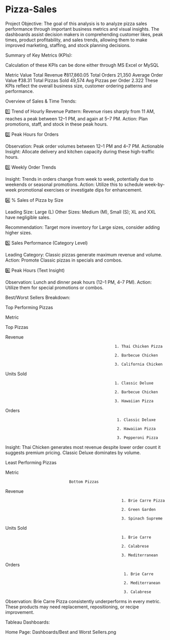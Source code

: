 # Pizza-Sales
Project Objective: 
The goal of this analysis is to analyze pizza sales performance through important business metrics and visual insights. The dashboards assist decision makers in comprehending customer likes, peak times, product profitability, and sales trends, allowing them to make improved marketing, staffing, and stock planning decisions. 

 
Summary of Key Metrics (KPIs): 

Calculation of these KPIs can be done either through MS Excel or MySQL 
 
Metric                                                                                      Value 
Total Revenue                                                                      ₹817,860.05 
Total Orders                                                                          21,350 
Average Order Value                                                         ₹38.31 
Total Pizzas Sold                                                                 49,574 
Avg Pizzas per Order                                                          2.322 
These KPIs reflect the overall business size, customer ordering patterns and performance. 
 
Overview of Sales & Time Trends: 
 
1️⃣ Trend of Hourly Revenue 
Pattern: Revenue rises sharply from 11 AM, reaches a peak between 12–1 PM, and again at 5–7 PM. 
Action: Plan promotions, staff, and stock in these peak hours. 
 
2️⃣ Peak Hours for Orders 
 
Observation: Peak order volumes between 12–1 PM and 4–7 PM. 
Actionable Insight: Allocate delivery and kitchen capacity during these high-traffic hours. 
 
3️⃣ Weekly Order Trends 
 
Insight: Trends in orders change from week to week, potentially due to weekends or seasonal promotions. 
Action: Utilize this to schedule week-by-week promotional exercises or investigate dips for enhancement. 
 
4️⃣ % Sales of Pizza by Size 
 
Leading Size: Large (L) 
Other Sizes: Medium (M), Small (S); XL and XXL have negligible sales. 
 
Recommendation: Target more inventory for Large sizes, consider adding higher sizes. 
 
5️⃣ Sales Performance (Category Level) 
 
Leading Category: Classic pizzas generate maximum revenue and volume. 
Action: Promote Classic pizzas in specials and combos. 
 
6️⃣ Peak Hours (Text Insight) 
 
Observation: Lunch and dinner peak hours (12–1 PM, 4–7 PM). 
Action: Utilize them for special promotions or combos. 

 

Best/Worst Sellers Breakdown: 

Top Performing Pizzas 

 

Metric 

Top Pizzas 

 

Revenue 

                                                    1. Thai Chicken Pizza 

                                                    2. Barbecue Chicken 

                                                    3. California Chicken 

 

Units Sold 

                                                    1. Classic Deluxe 

                                                    2. Barbecue Chicken 

                                                    3. Hawaiian Pizza 

 

Orders 

                                                     1. Classic Deluxe 

                                                     2. Hawaiian Pizza 

                                                     3. Pepperoni Pizza 

 

Insight: Thai Chicken generates most revenue despite lower order count it suggests premium pricing. Classic Deluxe dominates by volume. 

 

Least Performing Pizzas 

Metric 

                                Bottom Pizzas 

 

Revenue 

                                                       1. Brie Carre Pizza 

                                                       2. Green Garden 

                                                       3. Spinach Supreme 

 

Units Sold 

                                                       1. Brie Carre    

                                                       2. Calabrese 

                                                       3. Mediterranean 

 

Orders 

                                                        1. Brie Carre 

                                                        2. Mediterranean 

                                                        3. Calabrese 

 

Observation: Brie Carre Pizza consistently underperforms in every metric. These products may need replacement, repositioning, or recipe improvement. 

Tableau Dashboards: 

Home Page: 
Dashboards/Best and Worst Sellers.png
